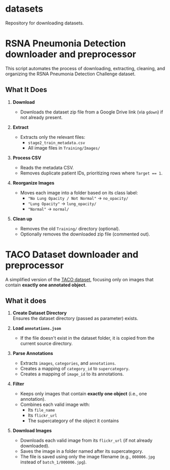 # datasets
Repository for downloading datasets.


# RSNA Pneumonia Detection downloader and preprocessor

This script automates the process of downloading, extracting, cleaning, and organizing the RSNA Pneumonia Detection Challenge dataset.

## What It Does

1. **Download**
   - Downloads the dataset zip file from a Google Drive link (via `gdown`) if not already present.

2. **Extract**
   - Extracts only the relevant files:
     - `stage2_train_metadata.csv`
     - All image files in `Training/Images/`

3. **Process CSV**
   - Reads the metadata CSV.
   - Removes duplicate patient IDs, prioritizing rows where `Target == 1`.

4. **Reorganize Images**
   - Moves each image into a folder based on its class label:
     - `"No Lung Opacity / Not Normal"` → `no_opacity/`
     - `"Lung Opacity"` → `lung_opacity/`
     - `"Normal"` → `normal/`

5. **Clean up**
   - Removes the old `Training/` directory (optional).
   - Optionally removes the downloaded zip file (commented out).



# TACO Dataset downloader and preprocessor

A simplified version of the [TACO dataset](http://tacodataset.org/), focusing only on images that contain **exactly one annotated object**.

## What it does

1. **Create Dataset Directory**  
   Ensures the dataset directory (passed as parameter) exists.

2. **Load `annotations.json`**
   - If the file doesn't exist in the dataset folder, it is copied from the current source directory.

3. **Parse Annotations**
   - Extracts `images`, `categories`, and `annotations`.
   - Creates a mapping of `category_id` to `supercategory`.
   - Creates a mapping of `image_id` to its annotations.

4. **Filter**
   - Keeps only images that contain **exactly one object** (i.e., one annotation).
   - Combines each valid image with:
     - Its `file_name`
     - Its `flickr_url`
     - The supercategory of the object it contains

5. **Download Images**
   - Downloads each valid image from its `flickr_url` (if not already downloaded).
   - Saves the image in a folder named after its supercategory.
   - The file is saved using only the image filename (e.g., `000006.jpg` instead of `batch_1/000006.jpg`).



